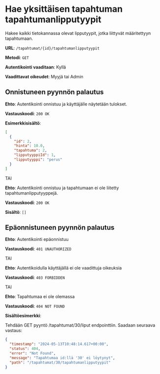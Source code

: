 # Hae yksittäisen tapahtuman tapahtumanlipputyypit

Hakee kaikki tietokannassa olevat lipputyypit, jotka liittyvät määritettyyn tapahtumaan.

**URL**: `/tapahtumat/{id}/tapahtumanlipputyypit`

**Metodi**: `GET`

**Autentikointi vaaditaan**: Kyllä

**Vaadittavat oikeudet**: Myyjä tai Admin

## Onnistuneen pyynnön palautus

**Ehto**: Autentikointi onnistuu ja käyttäjälle näytetään tulokset.

**Vastauskoodi**: `200 OK`

**Esimerkkisisältö**:

```json
[
  {
    "id": 2,
    "hinta": 10.0,
    "tapahtuma": 2,
    "lipputyyppiId": 1,
    "lipputyyppi": "perus"
  }
]
```

TAI

**Ehto**: Autentikointi onnistuu ja tapahtumaan ei ole liitetty tapahtumanlipputyyppejä.

**Vastauskoodi**: `200 OK`

**Sisältö**: `[]`

## Epäonnistuneen pyynnön palautus

**Ehto**: Autentikointi epäonnistuu

**Vastauskoodi**: `401 UNAUTHORIZED`

TAI

**Ehto**: Autentikoidulla käyttäjällä ei ole vaadittuja oikeuksia

**Vastauskoodi**: `403 FORBIDDEN`

TAI

**Ehto**: Tapahtumaa ei ole olemassa

**Vastauskoodi**: `404 NOT FOUND`

**Sisältöesimerkki**:

Tehdään GET pyyntö /tapahtumat/30/liput endpointtiin. Saadaan seuraava vastaus:

```json
{
  "timestamp": "2024-05-13T10:48:14.617+00:00",
  "status": 404,
  "error": "Not Found",
  "message": "Tapahtumaa id:llä '30' ei löytynyt",
  "path": "/tapahtumat/30/tapahtumanlipputyypit"
}
```
